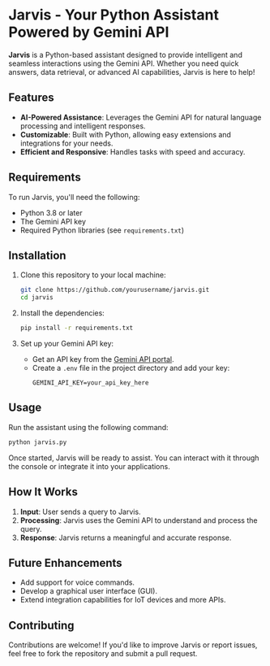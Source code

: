 # Jarvis - Your Python Assistant Powered by Gemini API

**Jarvis** is a Python-based assistant designed to provide intelligent and seamless interactions using the Gemini API. Whether you need quick answers, data retrieval, or advanced AI capabilities, Jarvis is here to help!

## Features

- **AI-Powered Assistance**: Leverages the Gemini API for natural language processing and intelligent responses.
- **Customizable**: Built with Python, allowing easy extensions and integrations for your needs.
- **Efficient and Responsive**: Handles tasks with speed and accuracy.

## Requirements

To run Jarvis, you'll need the following:

- Python 3.8 or later
- The Gemini API key
- Required Python libraries (see `requirements.txt`)

## Installation

1. Clone this repository to your local machine:
   ```bash
   git clone https://github.com/yourusername/jarvis.git
   cd jarvis
   ```

2. Install the dependencies:
   ```bash
   pip install -r requirements.txt
   ```

3. Set up your Gemini API key:
   - Get an API key from the [Gemini API portal](https://geminiapi.example.com).
   - Create a `.env` file in the project directory and add your key:
     ```
     GEMINI_API_KEY=your_api_key_here
     ```

## Usage

Run the assistant using the following command:

```bash
python jarvis.py
```

Once started, Jarvis will be ready to assist. You can interact with it through the console or integrate it into your applications.

## How It Works

1. **Input**: User sends a query to Jarvis.
2. **Processing**: Jarvis uses the Gemini API to understand and process the query.
3. **Response**: Jarvis returns a meaningful and accurate response.

## Future Enhancements

- Add support for voice commands.
- Develop a graphical user interface (GUI).
- Extend integration capabilities for IoT devices and more APIs.

## Contributing

Contributions are welcome! If you'd like to improve Jarvis or report issues, feel free to fork the repository and submit a pull request.
